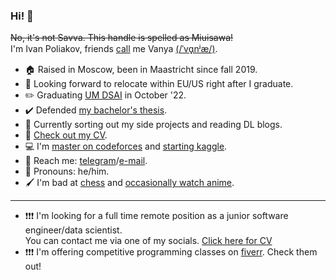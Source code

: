 ### Hi! 👋

~~No, it's not Savva. This handle is spelled as Miuisawa!~~<br/>
I'm Ivan Poliakov, friends [call](https://en.wikipedia.org/wiki/Eastern_Slavic_naming_customs#Diminutive_forms) me Vanya [(/ˈvɑ̟nʲæ/)](https://www.youtube.com/watch?v=FuaHiDwSc5o). <br/>

- 🏠 Raised in Moscow, been in Maastricht since fall 2019.
- 🤔 Looking forward to relocate within EU/US right after I graduate.
- ✏️ Graduating [UM DSAI](https://www.maastrichtuniversity.nl/education/bachelor/data-science-and-artificial-intelligence) in October '22. 
- ✔️ Defended [my bachelor's thesis](https://github.com/M1v1savva/anime-thesis/blob/main/thesis_final.pdf).
- 📖 Currently sorting out my side projects and reading DL blogs. 
- 🥇 [Check out my CV](https://github.com/M1v1savva/M1v1savva/blob/main/CV.pdf). 
- 💻 I'm [master on codeforces](https://codeforces.com/profile/M1v1savva1601) and [starting kaggle](https://www.kaggle.com/m1v1savva).
- 💬 Reach me: [telegram](https://t.me/M1v1savva1601)/[e-mail](ivan.polyakov.01@gmail.com). 
- 🙂 Pronouns: he/him.
- 🖌️ I'm bad at [chess](https://www.chess.com/member/m1v1savva) and [occasionally watch anime](https://shikimori.one/M1v1savva1601).

--- 

- ❗❗❗ I'm looking for a full time remote position as a junior software engineer/data scientist.<br/> You can contact me via one of my socials. [Click here for CV](https://github.com/M1v1savva/M1v1savva/blob/main/CV.pdf)
- ❗❗❗ I'm offering competitive programming classes on [fiverr](https://www.fiverr.com/share/DKxe6N). Check them out!

<!--
**M1v1savva/M1v1savva** is a ✨ _special_ ✨ repository because its `README.md` (this file) appears on your GitHub profile.

Here are some ideas to get you started:

- 🔭 I’m currently working on ...
- 🌱 I’m currently learning ...
- 👯 I’m looking to collaborate on ...
- 🤔 I’m looking for help with ...
- 💬 Ask me about ...
- 📫 How to reach me: ...
- 😄 Pronouns: ...
- ⚡ Fun fact: ...
-->

